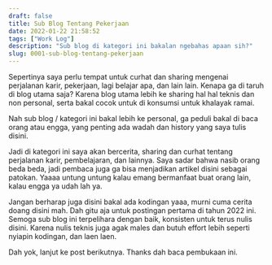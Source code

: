 ```yaml
---
draft: false
title: Sub Blog Tentang Pekerjaan
date: 2022-01-22 21:58:52
tags: ["Work Log"]
description: "Sub blog di kategori ini bakalan ngebahas apaan sih?"
slug: 0001-sub-blog-tentang-pekerjaan
---
```


Sepertinya saya perlu tempat untuk curhat dan sharing mengenai perjalanan karir, pekerjaan, lagi belajar apa, dan lain lain. Kenapa ga di taruh di blog utama saja? Karena blog utama lebih ke sharing hal hal teknis dan non personal, serta bakal cocok untuk di konsumsi untuk khalayak ramai.

Nah sub blog / kategori ini bakal lebih ke personal, ga peduli bakal di baca orang atau engga, yang penting ada wadah dan history yang saya tulis disini.

Jadi di kategori ini saya akan bercerita, sharing dan curhat tentang perjalanan karir, pembelajaran, dan lainnya. Saya sadar bahwa nasib orang beda beda, jadi pembaca juga ga bisa menjadikan artikel disini sebagai patokan. Yaaaa untung untung kalau emang bermanfaat buat orang lain, kalau engga ya udah lah ya.

Jangan berharap juga disini bakal ada kodingan yaaa, murni cuma cerita doang disini mah. Dah gitu aja untuk postingan pertama di tahun 2022 ini. Semoga sub blog ini terpelihara dengan baik, konsisten untuk terus nulis disini. Karena nulis teknis juga agak males dan butuh effort lebih seperti nyiapin kodingan, dan laen laen.

Dah yok, lanjut ke post berikutnya. Thanks dah baca pembukaan ini.
